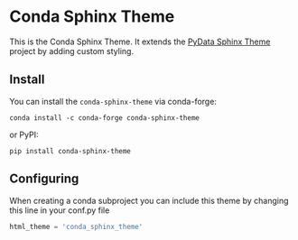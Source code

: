 # Conda Sphinx Theme

This is the Conda Sphinx Theme. It extends the [PyData Sphinx Theme][pydata-sphinx-theme]
project  by adding custom styling.

## Install

You can install the `conda-sphinx-theme` via conda-forge:

```
conda install -c conda-forge conda-sphinx-theme
```

or PyPI:

```
pip install conda-sphinx-theme
```

## Configuring

When creating a conda subproject you can include this theme by changing this
line in your conf.py file

```python
html_theme = 'conda_sphinx_theme'
```

[pydata-sphinx-theme]: https://pydata-sphinx-theme.readthedocs.io/en/stable/
